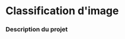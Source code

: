 # Classification d'image

### Description du projet

```julia (editor=true, logging=false, output=true)

```
